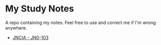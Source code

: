 # My Study Notes

A repo containing my notes. Feel free to use and correct me if I'm wrong anywhere.

- [JNCIA - JN0-103](./JNCIA-JUNOS%20(JN0-103)/README.md)
